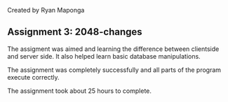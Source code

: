 Created by Ryan Maponga

Assignment 3: 2048-changes
----------------------------------

The assigment was aimed and learning the difference between clientside and server side. It also helped 
learn basic database manipulations.

The assignment was completely successfully and all parts of the program execute correctly.

The assignment took about 25 hours to complete.
